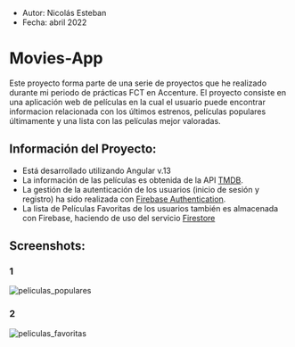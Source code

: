 - Autor: Nicolás Esteban
- Fecha: abril 2022


# Movies-App
Este proyecto forma parte de una serie de proyectos que he realizado durante mi periodo de prácticas FCT en Accenture.
El proyecto consiste en una aplicación web de películas en la cual el usuario puede encontrar informacion relacionada con los últimos estrenos, películas populares últimamente y una lista con las películas mejor valoradas.

## Información del Proyecto:
- Está desarrollado utilizando Angular v.13
- La información de las películas es obtenida de la API [TMDB](themoviedb.org).
- La gestión de la autenticación de los usuarios (inicio de sesión y registro) ha sido realizada con [Firebase Authentication](https://firebase.google.com).
- La lista de Películas Favoritas de los usuarios también es almacenada con Firebase, haciendo de uso del servicio [Firestore](https://firebase.google.com)

## Screenshots:

### 1
![peliculas_populares](https://user-images.githubusercontent.com/43449804/164043603-d75822db-4d14-40e0-874d-6385b72b6b8a.png)

### 2
![peliculas_favoritas](https://user-images.githubusercontent.com/43449804/164043731-c109e30d-acbe-4241-8478-6c0037e37671.png)
